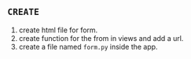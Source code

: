 ## `CREATE` 
1. create html file for form.
2. create function for the from in views and add a url.
3. create a file named `form.py` inside the app.

